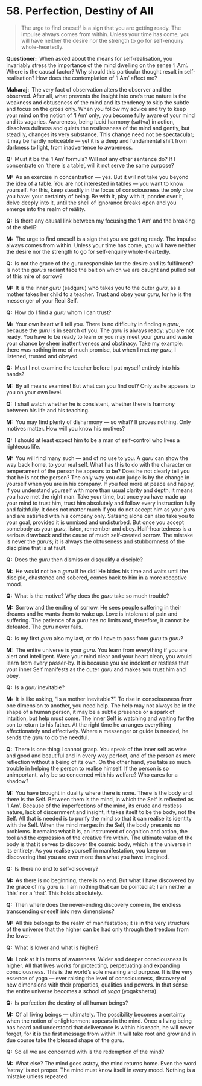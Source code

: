 # 58. Perfection, Destiny of All

>The urge to find oneself is a sign that you are getting ready. The impulse always comes from within. Unless your time has come, you will have neither the desire nor the strength to go for self-enquiry whole-heartedly.

**Questioner:**&ensp;When asked about the means for self-realisation, you invariably stress the importance of the mind dwelling on the sense ‘I Am’. Where is the causal factor? Why should this particular thought result in self-realisation? How does the contemplation of ‘I Am’ affect me?

**Maharaj:**&ensp;The very fact of observation alters the observer and the observed. After all, what prevents the insight into one’s true nature is the weakness and obtuseness of the mind and its tendency to skip the subtle and focus on the gross only. When you follow my advice and try to keep your mind on the notion of ‘I Am’ only, you become fully aware of your mind and its vagaries. Awareness, being lucid harmony (<span data-tippy-content="Being, existence, true essence. In <em>yoga</em> the quality of purity or goodness.">sattva</span>) in action, dissolves dullness and quiets the restlessness of the mind and gently, but steadily, changes its very substance. This change need not be spectacular; it may be hardly noticeäble — yet it is a deep and fundamental shift from darkness to light, from inadvertence to awareness.

**Q:**&ensp;Must it be the ‘I Am’ formula? Will not any other sentence do? If I concentrate on ‘there is a table’, will it not serve the same purpose?

**M:**&ensp;As an exercise in concentration — yes. But it will not take you beyond the idea of a table. You are not interested in tables — you want to know yourself. For this, keep steadily in the focus of consciousness the only clue you have: your certainty of being. Be with it, play with it, ponder over it, delve deeply into it, until the shell of ignorance breaks open and you emerge into the realm of reälity.

**Q:**&ensp;Is there any causal link between my focusing the ‘I Am’ and the breaking of the shell?

**M:**&ensp;The urge to find oneself is a sign that you are getting ready. The impulse always comes from within. Unless your time has come, you will have neither the desire nor the strength to go for self-enquiry whole-heartedly.

**Q:**&ensp;Is not the grace of the <span data-tippy-content="Spiritual teacher, preceptor.">guru</span> responsible for the desire and its fulfilment? Is not the *guru*’s radiant face the bait on which we are caught and pulled out of this mire of sorrow?

**M:**&ensp;It is the inner *guru* (<span data-tippy-content="The true spiritual teacher.">sadguru</span>) who takes you to the outer *guru*, as a mother takes her child to a teacher. Trust and obey your *guru*, for he is the messenger of your Real Self.

**Q:**&ensp;How do I find a *guru* whom I can trust?

**M:**&ensp;Your own heart will tell you. There is no difficulty in finding a *guru*, because the *guru* is in search of you. The *guru* is always ready; you are not ready. You have to be ready to learn or you may meet your *guru* and waste your chance by sheer inattentiveness and obstinacy. Take my example: there was nothing in me of much promise, but when I met my *guru*, I listened, trusted and obeyed.

**Q:**&ensp;Must I not examine the teacher before I put myself entirely into his hands?

**M:**&ensp;By all means examine! But what can you find out? Only as he appears to you on your own level.

**Q:**&ensp;I shall watch whether he is consistent, whether there is harmony between his life and his teaching.

**M:**&ensp;You may find plenty of disharmony — so what? It proves nothing. Only motives matter. How will you know his motives?

**Q:**&ensp;I should at least expect him to be a man of self-control who lives a righteous life.

**M:**&ensp;You will find many such — and of no use to you. A *guru* can show the way back home, to your real self. What has this to do with the character or temperament of the person he appears to be? Does he not clearly tell you that he is not the person? The only way you can judge is by the change in yourself when you are in his company. If you feel more at peace and happy, if you understand yourself with more than usual clarity and depth, it means you have met the right man. Take your time, but once you have made up your mind to trust him, trust him absolutely and follow every instruction fully and faithfully. It does not matter much if you do not accept him as your *guru* and are satisfied with his company only. <span data-tippy-content="Association with the true and the wise people.">Satsang</span> alone can also take you to your goal, provided it is unmixed and undisturbed. But once you accept somebody as your *guru*, listen, remember and obey. Half-heartedness is a serious drawback and the cause of much self-created sorrow. The mistake is never the *guru*’s; it is always the obtuseness and stubbornness of the discipline that is at fault.

**Q:**&ensp;Does the *guru* then dismiss or disqualify a disciple?

**M:**&ensp;He would not be a *guru* if he did! He bides his time and waits until the disciple, chastened and sobered, comes back to him in a more receptive mood.

**Q:**&ensp;What is the motive? Why does the *guru* take so much trouble?

**M:**&ensp;Sorrow and the ending of sorrow. He sees people suffering in their dreams and he wants them to wake up. Love is intolerant of pain and suffering. The patience of a *guru* has no limits and, therefore, it cannot be defeated. The *guru* never fails.

**Q:**&ensp;Is my first *guru* also my last, or do I have to pass from *guru* to *guru*?

**M:**&ensp;The entire universe is your *guru*. You learn from everything if you are alert and intelligent. Were your mind clear and your heart clean, you would learn from every passer-by. It is because you are indolent or restless that your inner Self manifests as the outer *guru* and makes you trust him and obey.

**Q:**&ensp;Is a *guru* inevitable?

**M:**&ensp;It is like asking, “Is a mother inevitable?”. To rise in consciousness from one dimension to another, you need help. The help may not always be in the shape of a human person, it may be a subtle presence or a spark of intuition, but help must come. The inner Self is watching and waiting for the son to return to his father. At the right time he arranges everything affectionately and effectively. Where a messenger or guide is needed, he sends the *guru* to do the needful.

**Q:**&ensp;There is one thing I cannot grasp. You speak of the inner self as wise and good and beautiful and in every way perfect, and of the person as mere reflection without a being of its own. On the other hand, you take so much trouble in helping the person to realise himself. If the person is so unimportant, why be so concerned with his welfare? Who cares for a shadow?

**M:**&ensp;You have brought in duality where there is none. There is the body and there is the Self. Between them is the mind, in which the Self is reflected as ‘I Am’. Because of the imperfections of the mind, its crude and restless nature, lack of discernment and insight, it takes itself to be the body, not the Self. All that is needed is to purify the mind so that it can realise its identity with the Self. When the mind merges in the Self, the body presents no problems. It remains what it is, an instrument of cognition and action, the tool and the expression of the creätive fire within. The ultimate value of the body is that it serves to discover the cosmic body, which is the universe in its entirety. As you realise yourself in manifestation, you keep on discovering that you are ever more than what you have imagined.

**Q:**&ensp;Is there no end to self-discovery?

**M:**&ensp;As there is no beginning, there is no end. But what I have discovered by the grace of my *guru* is: I am nothing that can be pointed at; I am neither a ‘this’ nor a ‘that’. This holds absolutely.

**Q:**&ensp;Then where does the never-ending discovery come in, the endless transcending oneself into new dimensions?

**M:**&ensp;All this belongs to the realm of manifestation; it is in the very structure of the universe that the higher can be had only through the freedom from the lower.

**Q:**&ensp;What is lower and what is higher?

**M:**&ensp;Look at it in terms of awareness. Wider and deeper consciousness is higher. All that lives works for protecting, perpetuating and expanding consciousness. This is the world’s sole meaning and purpose. It is the very essence of <span data-tippy-content="One of the six systems of the Hindu philosophy (from <em>yoj</em>, to yoke or join). <em>Yoga</em> teaches the means by which the individual spirit (<em>jivatma</em>) can be joined or united with the universal spirit (<em>Paramatma</em>).">yoga</span> — ever raising the level of consciousness, discovery of new dimensions with their properties, qualities and powers. In that sense the entire universe becomes a school of *yoga* (<span data-tippy-content="The field for <em>yoga</em>, the physical body in a philosophical sense (<em>kshetra</em>, field).">yogakshetra</span>).

**Q:**&ensp;Is perfection the destiny of all human beings?

**M:**&ensp;Of all living beings — ultimately. The possibility becomes a certainty when the notion of enlightenment appears in the mind. Once a living being has heard and understood that deliverance is within his reach, he will never forget, for it is the first message from within. It will take root and grow and in due course take the blessed shape of the *guru*.

**Q:**&ensp;So all we are concerned with is the redemption of the mind?

**M:**&ensp;What else? The mind goes astray, the mind returns home. Even the word ‘astray’ is not proper. The mind must know itself in every mood. Nothing is a mistake unless repeated.

<script>
export default {
  props: ["slot-key"],
  mounted () {
    tippy("[data-tippy-content]", {allowHTML: true});
  }
}
</script>